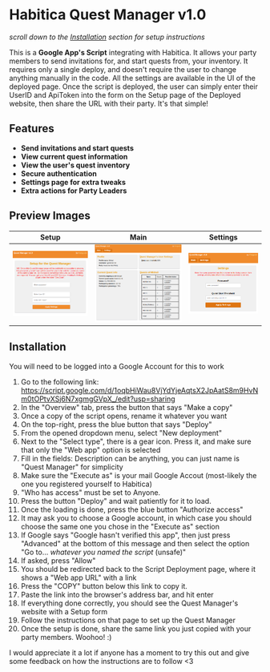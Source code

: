 # Habitica Quest Manager v1.0

*scroll down to the [Installation](#installation) section for setup instructions*

This is a **Google App's Script** integrating with Habitica. It allows your party members to send invitations for, and start quests from, your inventory. It requires only a single deploy, and doesn't require the user to change anything manually in the code. All the settings are available in the UI of the deployed page. Once the script is deployed, the user can simply enter their UserID and ApiToken into the form on the Setup page of the Deployed website, then share the URL with their party. It's that simple! 

## Features
- **Send invitations and start quests**
- **View current quest information**
- **View the user's quest inventory**
- **Secure authentication**
- **Settings page for extra tweaks**
- **Extra actions for Party Leaders**

## Preview Images

Setup | Main | Settings | 
:-:|:-:|:-:
![Setup Page](img/setup.png) | ![Main Page](img/main.png) | ![Settings Page](img/settings.png)

## Installation
You will need to be logged into a Google Account for this to work

1. Go to the following link: https://script.google.com/d/1oqbHiWau8VjYdYjeAqtsX2JpAatS8m9HvNm0tOPtvXSj6N7xgmgGVpX_/edit?usp=sharing
2. In the "Overview" tab, press the button that says "Make a copy"
3. Once a copy of the script opens, rename it whatever you want
4. On the top-right, press the blue button that says "Deploy"
5. From the opened dropdown menu, select "New deployment"
6. Next to the "Select type", there is a gear icon. Press it, and make sure that only the "Web app" option is selected
7. Fill in the fields: Description can be anything, you can just name is "Quest Manager" for simplicity
8. Make sure the "Execute as" is your mail Google Accout (most-likely the one you registered yourself to Habitica)
9. "Who has access" must be set to Anyone. 
10. Press the button "Deploy" and wait patiently for it to load. 
11. Once the loading is done, press the blue button "Authorize access"
12. It may ask you to choose a Google account, in which case you should choose the same one you chose in the "Execute as" section
13. If Google says "Google hasn't verified this app", then just press "Advanced" at the bottom of this message and then select the option "Go to... *whatever you named the script* (unsafe)"
14. If asked, press "Allow"
15. You should be redirected back to the Script Deployment page, where it shows a "Web app URL" with a link
16. Press the "COPY" button below this link to copy it. 
17. Paste the link into the browser's address bar, and hit enter
18. If everything done correctly, you should see the Quest Manager's website with a Setup form
19. Follow the instructions on that page to set up the Quest Manager
20. Once the setup is done, share the same link you just copied with your party members. Woohoo! :) 

I would appreciate it a lot if anyone has a moment to try this out and give some feedback on how the instructions are to follow <3
